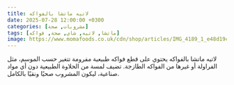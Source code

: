 ```yaml
---
title: لاتيه ماتشا بالفواكه
date: 2025-07-28 12:00:00 +0300
categories: [مشروبات, صحة]
tags: [ماتشا, لاتيه, شاي, صحة, فواكه]
image: https://www.momafoods.co.uk/cdn/shop/articles/IMG_4189_1_e48d19cc-b21e-45f8-8c9b-d29f5d7efbb7.jpg
---
```


لاتيه ماتشا بالفواكه يحتوي على قطع فواكه طبيعية مفرومة تتغير حسب الموسم، مثل الفراولة أو غيرها من الفواكه الطازجة. تضيف لمسة من الحلاوة الطبيعية دون أي مواد صناعية، ليكون المشروب صحيًا ونقيًا بالكامل.